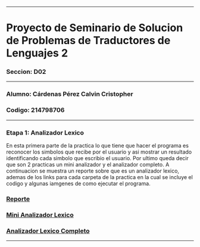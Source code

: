 __________________________________________________________________________________
# Proyecto de Seminario de Solucion de Problemas de Traductores de Lenguajes 2
### Seccion: D02
__________________________________________________________________________________
### Alumno: Cárdenas Pérez Calvin Cristopher 
### Codigo: 214798706
__________________________________________________________________________________

### Etapa 1: Analizador Lexico
En esta primera parte de la practica lo que tiene que hacer el programa es reconocer los simbolos que recibe por el usuario y asi mostrar un resultado identificando cada simbolo que escribio el usuario. Por ultimo queda decir que son 2 practicas un mini analizador y el analizador completo.
A continuacion se muestra un reporte sobre que es un analizador lexico, ademas de los links para cada carpeta de la practica en la cual se incluye el codigo y algunas iamgenes de como ejecutar el programa.

### [Reporte](Reporte/)


### [Mini Analizador Lexico](Etapa_1_Analizador_Lexico/MiniAnalizadorLexico)


### [Analizador Lexico Completo](AnalizadorLexicoCompleto/)
____________________________________________________________________________________
